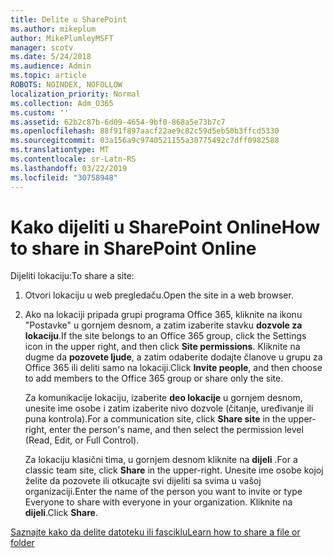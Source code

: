 ```yaml
---
title: Delite u SharePoint
ms.author: mikeplum
author: MikePlumleyMSFT
manager: scotv
ms.date: 5/24/2018
ms.audience: Admin
ms.topic: article
ROBOTS: NOINDEX, NOFOLLOW
localization_priority: Normal
ms.collection: Adm_O365
ms.custom: ''
ms.assetid: 62b2c87b-6d09-4654-9bf0-868a5e73b7c7
ms.openlocfilehash: 88f91f897aacf22ae9c82c59d5eb50b3ffcd5330
ms.sourcegitcommit: 03a156a9c9740521155a30775492c7dff0982588
ms.translationtype: MT
ms.contentlocale: sr-Latn-RS
ms.lasthandoff: 03/22/2019
ms.locfileid: "30758948"
---
```

# <a name="how-to-share-in-sharepoint-online"></a><span data-ttu-id="059b5-102">Kako dijeliti u SharePoint Online</span><span class="sxs-lookup"><span data-stu-id="059b5-102">How to share in SharePoint Online</span></span>

<span data-ttu-id="059b5-103">Dijeliti lokaciju:</span><span class="sxs-lookup"><span data-stu-id="059b5-103">To share a site:</span></span>
  
1. <span data-ttu-id="059b5-104">Otvori lokaciju u web pregledaču.</span><span class="sxs-lookup"><span data-stu-id="059b5-104">Open the site in a web browser.</span></span>
    
2. <span data-ttu-id="059b5-105">Ako na lokaciji pripada grupi programa Office 365, kliknite na ikonu "Postavke" u gornjem desnom, a zatim izaberite stavku **dozvole za lokaciju**.</span><span class="sxs-lookup"><span data-stu-id="059b5-105">If the site belongs to an Office 365 group, click the Settings icon in the upper right, and then click **Site permissions**.</span></span> <span data-ttu-id="059b5-106">Kliknite na dugme da **pozovete ljude**, a zatim odaberite dodajte članove u grupu za Office 365 ili deliti samo na lokaciji.</span><span class="sxs-lookup"><span data-stu-id="059b5-106">Click **Invite people**, and then choose to add members to the Office 365 group or share only the site.</span></span> 
    
    <span data-ttu-id="059b5-107">Za komunikacije lokaciju, izaberite **deo lokacije** u gornjem desnom, unesite ime osobe i zatim izaberite nivo dozvole (čitanje, uređivanje ili puna kontrola).</span><span class="sxs-lookup"><span data-stu-id="059b5-107">For a communication site, click **Share site** in the upper-right, enter the person's name, and then select the permission level (Read, Edit, or Full Control).</span></span> 
    
    <span data-ttu-id="059b5-108">Za lokaciju klasični tima, u gornjem desnom kliknite na **dijeli** .</span><span class="sxs-lookup"><span data-stu-id="059b5-108">For a classic team site, click **Share** in the upper-right.</span></span> <span data-ttu-id="059b5-109">Unesite ime osobe kojoj želite da pozovete ili otkucajte svi dijeliti sa svima u vašoj organizaciji.</span><span class="sxs-lookup"><span data-stu-id="059b5-109">Enter the name of the person you want to invite or type Everyone to share with everyone in your organization.</span></span> <span data-ttu-id="059b5-110">Kliknite na **dijeli**.</span><span class="sxs-lookup"><span data-stu-id="059b5-110">Click **Share**.</span></span>
    
[<span data-ttu-id="059b5-111">Saznajte kako da delite datoteku ili fasciklu</span><span class="sxs-lookup"><span data-stu-id="059b5-111">Learn how to share a file or folder</span></span>](https://go.microsoft.com/fwlink/?linkid=511430)
  

